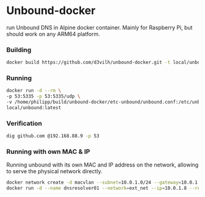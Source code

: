 # Unbound-docker
run Unbound DNS in Alpine docker container.
Mainly for Raspberry Pi, but should work on any ARM64 platform.

### Building
```bash
docker build https://github.com/d3vilh/unbound-docker.git -t local/unbound
```

### Running
```bash
docker run -d --rm \
-p 53:5335 -p 53:5335/udp \
-v /home/philipp/build/unbound-docker/etc-unbound/unbound.conf:/etc/unbound/unbound.conf \
local/unbound:latest
```
### Verification

```bash
dig github.com @192.168.88.9 -p 53
```


### Running with own MAC & IP
Running unbound with its own MAC and IP address on the network, allowing to serve the physical network directly.

```bash
docker network create -d macvlan --subnet=10.0.1.0/24 --gateway=10.0.1.1 -o parent=eth0 ext_net
docker run -d --name dnsresolver01 --network=ext_net --ip=10.0.1.8 --restart=unless-stopped local/unbound
```